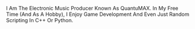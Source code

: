 I Am The Electronic Music Producer Known As QuantuMAX.
In My Free Time (And As A Hobby), I Enjoy Game Development And Even Just Random Scripting In C++ Or Python.
